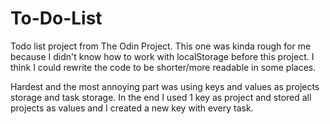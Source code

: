 # To-Do-List

Todo list project from The Odin Project. This one was kinda rough for me because I didn't know how to work with localStorage before this project. I think I could rewrite the code to be shorter/more readable in some places.

Hardest and the most annoying part was using keys and values as projects storage and task storage. In the end I used 1 key as project and stored all projects as values and I created a new key with every task. 
